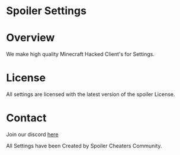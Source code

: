 # Spoiler Settings
# Overview 
We make high quality Minecraft Hacked Client's for Settings.
# License
All settings are licensed with the latest version of the spoiler License.
# Contact 
Join our discord [here](https://discord.gg/nq6gVsm)

All Settings have been Created by Spoiler Cheaters Community.
